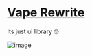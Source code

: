 
# [Vape Rewrite](https://github.com/Artifacttx/YumeHub/blob/main/Library/Example.lua)

Its just ui library 🤓

![image]()
